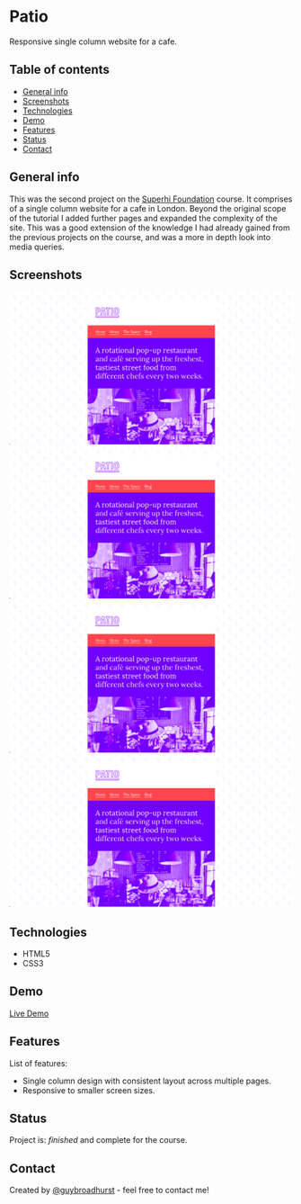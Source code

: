 # Patio
Responsive single column website for a cafe.

## Table of contents
* [General info](#general-info)
* [Screenshots](#screenshots)
* [Technologies](#technologies)
* [Demo](#demo)
* [Features](#features)
* [Status](#status)
* [Contact](#contact)

## General info
This was the second project on the [Superhi Foundation](https://superhi.com/courses/html-css-javascript-foundation) course. It comprises of a single column website for a cafe in London. Beyond the original scope of the tutorial I added further pages and expanded the complexity of the site. This was a good extension of the knowledge I had already gained from the previous projects on the course, and was a more in depth look into media queries. 

## Screenshots
![Example screenshot](./img/screenshots/screenshot1.png)
![Example screenshot](./img/screenshots/screenshot1.png)
![Example screenshot](./img/screenshots/screenshot1.png)
![Example screenshot](./img/screenshots/screenshot1.png)


## Technologies
* HTML5
* CSS3

## Demo
[Live Demo](https://guybroadhurst.github.io/patio/)

## Features
List of features:
* Single column design with consistent layout across multiple pages.
* Responsive to smaller screen sizes.

## Status
Project is: _finished_ and complete for the course.
 
## Contact
Created by [@guybroadhurst](https://www.guybroadhurst.co.uk/) - feel free to contact me!